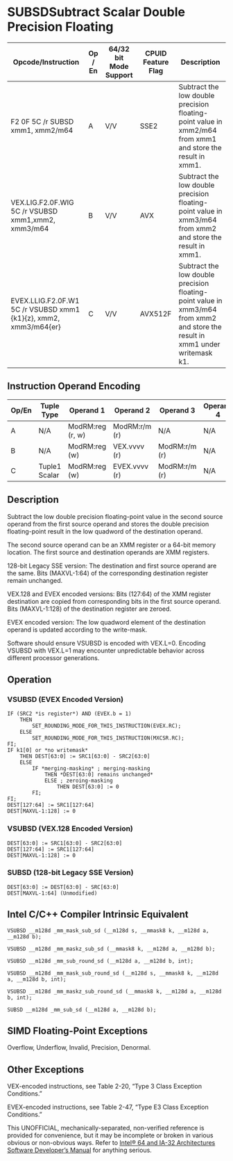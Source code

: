 # SUBSD**Subtract Scalar Double Precision Floating**

| Opcode/Instruction                                               | Op / En | 64/32 bit Mode Support | CPUID Feature Flag | Description                                                                                                                   |
| ---------------------------------------------------------------- | ------- | ---------------------- | ------------------ | ----------------------------------------------------------------------------------------------------------------------------- |
| F2 0F 5C /r SUBSD xmm1, xmm2/m64                                 | A       | V/V                    | SSE2               | Subtract the low double precision floating-point value in xmm2/m64 from xmm1 and store the result in xmm1.                    |
| VEX.LIG.F2.0F.WIG 5C /r VSUBSD xmm1,xmm2, xmm3/m64               | B       | V/V                    | AVX                | Subtract the low double precision floating-point value in xmm3/m64 from xmm2 and store the result in xmm1.                    |
| EVEX.LLIG.F2.0F.W1 5C /r VSUBSD xmm1 {k1}{z}, xmm2, xmm3/m64{er} | C       | V/V                    | AVX512F            | Subtract the low double precision floating-point value in xmm3/m64 from xmm2 and store the result in xmm1 under writemask k1. |

## Instruction Operand Encoding

| Op/En | Tuple Type    | Operand 1        | Operand 2     | Operand 3     | Operand 4 |
| ----- | ------------- | ---------------- | ------------- | ------------- | --------- |
| A     | N/A           | ModRM:reg (r, w) | ModRM:r/m (r) | N/A           | N/A       |
| B     | N/A           | ModRM:reg (w)    | VEX.vvvv (r)  | ModRM:r/m (r) | N/A       |
| C     | Tuple1 Scalar | ModRM:reg (w)    | EVEX.vvvv (r) | ModRM:r/m (r) | N/A       |

## Description

Subtract the low double precision floating-point value in the second source operand from the first source operand and stores the double precision floating-point result in the low quadword of the destination operand.

The second source operand can be an XMM register or a 64-bit memory location. The first source and destination operands are XMM registers.

128-bit Legacy SSE version: The destination and first source operand are the same. Bits (MAXVL-1:64) of the corresponding destination register remain unchanged.

VEX.128 and EVEX encoded versions: Bits (127:64) of the XMM register destination are copied from corresponding bits in the first source operand. Bits (MAXVL-1:128) of the destination register are zeroed.

EVEX encoded version: The low quadword element of the destination operand is updated according to the write-mask.

Software should ensure VSUBSD is encoded with VEX.L=0. Encoding VSUBSD with VEX.L=1 may encounter unpredictable behavior across different processor generations.

## Operation

### VSUBSD (EVEX Encoded Version)

```
IF (SRC2 *is register*) AND (EVEX.b = 1)
    THEN
        SET_ROUNDING_MODE_FOR_THIS_INSTRUCTION(EVEX.RC);
    ELSE
        SET_ROUNDING_MODE_FOR_THIS_INSTRUCTION(MXCSR.RC);
FI;
IF k1[0] or *no writemask*
    THEN DEST[63:0] := SRC1[63:0] - SRC2[63:0]
    ELSE
        IF *merging-masking* ; merging-masking
            THEN *DEST[63:0] remains unchanged*
            ELSE ; zeroing-masking
                THEN DEST[63:0] := 0
        FI;
FI;
DEST[127:64] := SRC1[127:64]
DEST[MAXVL-1:128] := 0

```

### VSUBSD (VEX.128 Encoded Version)

```
DEST[63:0] := SRC1[63:0] - SRC2[63:0]
DEST[127:64] := SRC1[127:64]
DEST[MAXVL-1:128] := 0

```

### SUBSD (128-bit Legacy SSE Version)

```
DEST[63:0] := DEST[63:0] - SRC[63:0]
DEST[MAXVL-1:64] (Unmodified)

```

## Intel C/C++ Compiler Intrinsic Equivalent

```
VSUBSD __m128d _mm_mask_sub_sd (__m128d s, __mmask8 k, __m128d a, __m128d b);

```

```
VSUBSD __m128d _mm_maskz_sub_sd (__mmask8 k, __m128d a, __m128d b);

```

```
VSUBSD __m128d _mm_sub_round_sd (__m128d a, __m128d b, int);

```

```
VSUBSD __m128d _mm_mask_sub_round_sd (__m128d s, __mmask8 k, __m128d a, __m128d b, int);

```

```
VSUBSD __m128d _mm_maskz_sub_round_sd (__mmask8 k, __m128d a, __m128d b, int);

```

```
SUBSD __m128d _mm_sub_sd (__m128d a, __m128d b);

```

## SIMD Floating-Point Exceptions

Overflow, Underflow, Invalid, Precision, Denormal.

## Other Exceptions

VEX-encoded instructions, see Table 2-20, “Type 3 Class Exception Conditions.”

EVEX-encoded instructions, see Table 2-47, “Type E3 Class Exception Conditions.”

This UNOFFICIAL, mechanically-separated, non-verified reference is provided for convenience, but it may be
incomplete or broken in various obvious or non-obvious
ways. Refer to [Intel® 64 and IA-32 Architectures Software Developer’s Manual](https://software.intel.com/en-us/download/intel-64-and-ia-32-architectures-sdm-combined-volumes-1-2a-2b-2c-2d-3a-3b-3c-3d-and-4) for anything serious.

